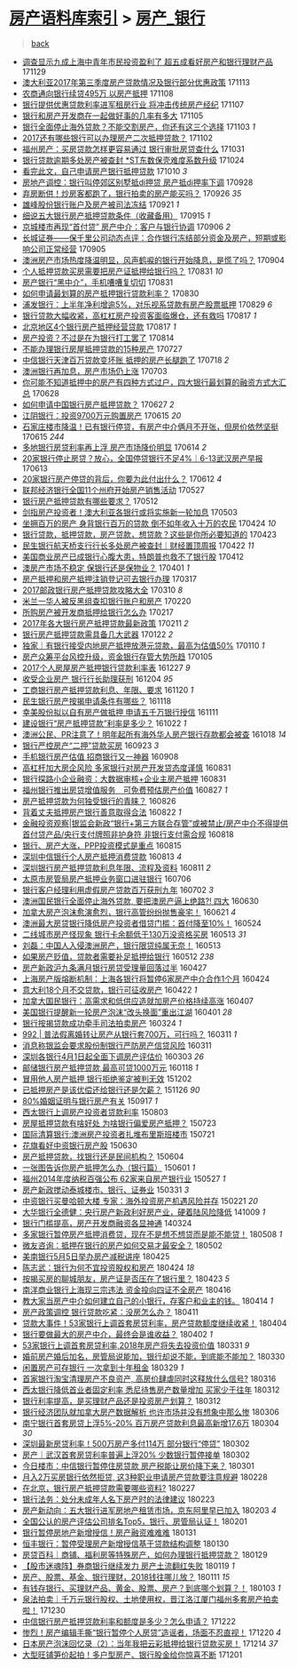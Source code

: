 [房产语料库索引](../../README.md)  > [房产_银行](房产_银行.md)
====
> [back](../README.md)

- [调查显示九成上海中青年市民投资盈利了   超五成看好房产和银行理财产品](http://jkwz.applinzi.com/ittc/7041417946021233680.html#%E8%B0%83%E6%9F%A5%E6%98%BE%E7%A4%BA%E4%B9%9D%E6%88%90%E4%B8%8A%E6%B5%B7%E4%B8%AD%E9%9D%92%E5%B9%B4%E5%B8%82%E6%B0%91%E6%8A%95%E8%B5%84%E7%9B%88%E5%88%A9%E4%BA%86+++%E8%B6%85%E4%BA%94%E6%88%90%E7%9C%8B%E5%A5%BD%E6%88%BF%E4%BA%A7%E5%92%8C%E9%93%B6%E8%A1%8C%E7%90%86%E8%B4%A2%E4%BA%A7%E5%93%81) 171129  
- [澳大利亚2017年第三季度房产贷款情况及银行部分优惠政策](http://jkwz.applinzi.com/ittc/7035364959339414545.html#%E6%BE%B3%E5%A4%A7%E5%88%A9%E4%BA%9A2017%E5%B9%B4%E7%AC%AC%E4%B8%89%E5%AD%A3%E5%BA%A6%E6%88%BF%E4%BA%A7%E8%B4%B7%E6%AC%BE%E6%83%85%E5%86%B5%E5%8F%8A%E9%93%B6%E8%A1%8C%E9%83%A8%E5%88%86%E4%BC%98%E6%83%A0%E6%94%BF%E7%AD%96) 171113  
- [农商通向银行续贷495万 以房产抵押](http://jkwz.applinzi.com/ittc/7033522892854264849.html#%E5%86%9C%E5%95%86%E9%80%9A%E5%90%91%E9%93%B6%E8%A1%8C%E7%BB%AD%E8%B4%B7495%E4%B8%87+%E4%BB%A5%E6%88%BF%E4%BA%A7%E6%8A%B5%E6%8A%BC) 171108  
- [银行提供优惠贷款利率进军租房行业 将冲击传统房产经纪](http://jkwz.applinzi.com/ittc/7033154807362225168.html#%E9%93%B6%E8%A1%8C%E6%8F%90%E4%BE%9B%E4%BC%98%E6%83%A0%E8%B4%B7%E6%AC%BE%E5%88%A9%E7%8E%87%E8%BF%9B%E5%86%9B%E7%A7%9F%E6%88%BF%E8%A1%8C%E4%B8%9A+%E5%B0%86%E5%86%B2%E5%87%BB%E4%BC%A0%E7%BB%9F%E6%88%BF%E4%BA%A7%E7%BB%8F%E7%BA%AA) 171107  
- [银行和房产开发商在一起做好事的几率有多大](http://jkwz.applinzi.com/ittc/7032575836350317585.html#%E9%93%B6%E8%A1%8C%E5%92%8C%E6%88%BF%E4%BA%A7%E5%BC%80%E5%8F%91%E5%95%86%E5%9C%A8%E4%B8%80%E8%B5%B7%E5%81%9A%E5%A5%BD%E4%BA%8B%E7%9A%84%E5%87%A0%E7%8E%87%E6%9C%89%E5%A4%9A%E5%A4%A7) 171105  
- [银行全面停止海外贷款？不能交割房产，你还有这三个选择](http://jkwz.applinzi.com/ittc/7031709550804206609.html#%E9%93%B6%E8%A1%8C%E5%85%A8%E9%9D%A2%E5%81%9C%E6%AD%A2%E6%B5%B7%E5%A4%96%E8%B4%B7%E6%AC%BE%EF%BC%9F%E4%B8%8D%E8%83%BD%E4%BA%A4%E5%89%B2%E6%88%BF%E4%BA%A7%EF%BC%8C%E4%BD%A0%E8%BF%98%E6%9C%89%E8%BF%99%E4%B8%89%E4%B8%AA%E9%80%89%E6%8B%A9) 171103 *1* 
- [2017还有哪些银行可以办理房产二次抵押贷款？](http://jkwz.applinzi.com/ittc/7031396984353719312.html#2017%E8%BF%98%E6%9C%89%E5%93%AA%E4%BA%9B%E9%93%B6%E8%A1%8C%E5%8F%AF%E4%BB%A5%E5%8A%9E%E7%90%86%E6%88%BF%E4%BA%A7%E4%BA%8C%E6%AC%A1%E6%8A%B5%E6%8A%BC%E8%B4%B7%E6%AC%BE%EF%BC%9F) 171102  
- [福州房产：买房贷款怎样更容易通过 银行审批房贷查什么](http://jkwz.applinzi.com/ittc/7030602237607412752.html#%E7%A6%8F%E5%B7%9E%E6%88%BF%E4%BA%A7%EF%BC%9A%E4%B9%B0%E6%88%BF%E8%B4%B7%E6%AC%BE%E6%80%8E%E6%A0%B7%E6%9B%B4%E5%AE%B9%E6%98%93%E9%80%9A%E8%BF%87+%E9%93%B6%E8%A1%8C%E5%AE%A1%E6%89%B9%E6%88%BF%E8%B4%B7%E6%9F%A5%E4%BB%80%E4%B9%88) 171031  
- [银行贷款逾期多处房产被查封 *ST东数保壳难度系数升级](http://jkwz.applinzi.com/ittc/7027913938224808977.html#%E9%93%B6%E8%A1%8C%E8%B4%B7%E6%AC%BE%E9%80%BE%E6%9C%9F%E5%A4%9A%E5%A4%84%E6%88%BF%E4%BA%A7%E8%A2%AB%E6%9F%A5%E5%B0%81+%2AST%E4%B8%9C%E6%95%B0%E4%BF%9D%E5%A3%B3%E9%9A%BE%E5%BA%A6%E7%B3%BB%E6%95%B0%E5%8D%87%E7%BA%A7) 171024  
- [看完此文，自己申请房产银行抵押贷款](http://jkwz.applinzi.com/ittc/7022862779973895184.html#%E7%9C%8B%E5%AE%8C%E6%AD%A4%E6%96%87%EF%BC%8C%E8%87%AA%E5%B7%B1%E7%94%B3%E8%AF%B7%E6%88%BF%E4%BA%A7%E9%93%B6%E8%A1%8C%E6%8A%B5%E6%8A%BC%E8%B4%B7%E6%AC%BE) 171010 *3* 
- [房地产调控：银行叫停郊区别墅抵di押贷 房产抵di押率下调](http://jkwz.applinzi.com/ittc/7018250692853236752.html#%E6%88%BF%E5%9C%B0%E4%BA%A7%E8%B0%83%E6%8E%A7%EF%BC%9A%E9%93%B6%E8%A1%8C%E5%8F%AB%E5%81%9C%E9%83%8A%E5%8C%BA%E5%88%AB%E5%A2%85%E6%8A%B5di%E6%8A%BC%E8%B4%B7+%E6%88%BF%E4%BA%A7%E6%8A%B5di%E6%8A%BC%E7%8E%87%E4%B8%8B%E8%B0%83) 170928  
- [弃房断供！炒房客都跑了，银行拍卖的房产能买吗？](http://jkwz.applinzi.com/ittc/7017646217868346385.html#%E5%BC%83%E6%88%BF%E6%96%AD%E4%BE%9B%EF%BC%81%E7%82%92%E6%88%BF%E5%AE%A2%E9%83%BD%E8%B7%91%E4%BA%86%EF%BC%8C%E9%93%B6%E8%A1%8C%E6%8B%8D%E5%8D%96%E7%9A%84%E6%88%BF%E4%BA%A7%E8%83%BD%E4%B9%B0%E5%90%97%EF%BC%9F) 170926 *35* 
- [雄峰股份银行账户及房产被司法冻结](http://jkwz.applinzi.com/ittc/7015898811367687185.html#%E9%9B%84%E5%B3%B0%E8%82%A1%E4%BB%BD%E9%93%B6%E8%A1%8C%E8%B4%A6%E6%88%B7%E5%8F%8A%E6%88%BF%E4%BA%A7%E8%A2%AB%E5%8F%B8%E6%B3%95%E5%86%BB%E7%BB%93) 170921 *1* 
- [细说五大银行房产抵押贷款条件（收藏备用）](http://jkwz.applinzi.com/ittc/7013530037276640272.html#%E7%BB%86%E8%AF%B4%E4%BA%94%E5%A4%A7%E9%93%B6%E8%A1%8C%E6%88%BF%E4%BA%A7%E6%8A%B5%E6%8A%BC%E8%B4%B7%E6%AC%BE%E6%9D%A1%E4%BB%B6%EF%BC%88%E6%94%B6%E8%97%8F%E5%A4%87%E7%94%A8%EF%BC%89) 170915 *1* 
- [京城楼市再现“首付贷” 房产中介：客户与银行协调](http://jkwz.applinzi.com/ittc/7010167104089883665.html#%E4%BA%AC%E5%9F%8E%E6%A5%BC%E5%B8%82%E5%86%8D%E7%8E%B0%E2%80%9C%E9%A6%96%E4%BB%98%E8%B4%B7%E2%80%9D+%E6%88%BF%E4%BA%A7%E4%B8%AD%E4%BB%8B%EF%BC%9A%E5%AE%A2%E6%88%B7%E4%B8%8E%E9%93%B6%E8%A1%8C%E5%8D%8F%E8%B0%83) 170906 *2* 
- [长城证券——保千里公司动态点评：合作银行冻结部分资金及房产，短期或影响公司正常经营](http://jkwz.applinzi.com/ittc/7009833610495132689.html#%E9%95%BF%E5%9F%8E%E8%AF%81%E5%88%B8%E2%80%94%E2%80%94%E4%BF%9D%E5%8D%83%E9%87%8C%E5%85%AC%E5%8F%B8%E5%8A%A8%E6%80%81%E7%82%B9%E8%AF%84%EF%BC%9A%E5%90%88%E4%BD%9C%E9%93%B6%E8%A1%8C%E5%86%BB%E7%BB%93%E9%83%A8%E5%88%86%E8%B5%84%E9%87%91%E5%8F%8A%E6%88%BF%E4%BA%A7%EF%BC%8C%E7%9F%AD%E6%9C%9F%E6%88%96%E5%BD%B1%E5%93%8D%E5%85%AC%E5%8F%B8%E6%AD%A3%E5%B8%B8%E7%BB%8F%E8%90%A5) 170905  
- [澳洲房产市场热度降温明显，风声鹤唳的银行开始降息，是慌了吗？](http://jkwz.applinzi.com/ittc/7009505510087476241.html#%E6%BE%B3%E6%B4%B2%E6%88%BF%E4%BA%A7%E5%B8%82%E5%9C%BA%E7%83%AD%E5%BA%A6%E9%99%8D%E6%B8%A9%E6%98%8E%E6%98%BE%EF%BC%8C%E9%A3%8E%E5%A3%B0%E9%B9%A4%E5%94%B3%E7%9A%84%E9%93%B6%E8%A1%8C%E5%BC%80%E5%A7%8B%E9%99%8D%E6%81%AF%EF%BC%8C%E6%98%AF%E6%85%8C%E4%BA%86%E5%90%97%EF%BC%9F) 170904  
- [个人抵押贷款买房需要把房产证抵押给银行吗？](http://jkwz.applinzi.com/ittc/7008008427878745104.html#%E4%B8%AA%E4%BA%BA%E6%8A%B5%E6%8A%BC%E8%B4%B7%E6%AC%BE%E4%B9%B0%E6%88%BF%E9%9C%80%E8%A6%81%E6%8A%8A%E6%88%BF%E4%BA%A7%E8%AF%81%E6%8A%B5%E6%8A%BC%E7%BB%99%E9%93%B6%E8%A1%8C%E5%90%97%EF%BC%9F) 170831 *10* 
- [房产银行“黑中介”，手机嘈嘈复切切](http://jkwz.applinzi.com/ittc/7007898286403617808.html#%E6%88%BF%E4%BA%A7%E9%93%B6%E8%A1%8C%E2%80%9C%E9%BB%91%E4%B8%AD%E4%BB%8B%E2%80%9D%EF%BC%8C%E6%89%8B%E6%9C%BA%E5%98%88%E5%98%88%E5%A4%8D%E5%88%87%E5%88%87) 170831  
- [如何申请最划算的房产抵押银行贷款利率？](http://jkwz.applinzi.com/ittc/7007538472024540176.html#%E5%A6%82%E4%BD%95%E7%94%B3%E8%AF%B7%E6%9C%80%E5%88%92%E7%AE%97%E7%9A%84%E6%88%BF%E4%BA%A7%E6%8A%B5%E6%8A%BC%E9%93%B6%E8%A1%8C%E8%B4%B7%E6%AC%BE%E5%88%A9%E7%8E%87%EF%BC%9F) 170830  
- [浦发银行：上半年净利增逾5%，对乐视系贷款有房产股票抵押](http://jkwz.applinzi.com/ittc/7007351509199881233.html#%E6%B5%A6%E5%8F%91%E9%93%B6%E8%A1%8C%EF%BC%9A%E4%B8%8A%E5%8D%8A%E5%B9%B4%E5%87%80%E5%88%A9%E5%A2%9E%E9%80%BE5%25%EF%BC%8C%E5%AF%B9%E4%B9%90%E8%A7%86%E7%B3%BB%E8%B4%B7%E6%AC%BE%E6%9C%89%E6%88%BF%E4%BA%A7%E8%82%A1%E7%A5%A8%E6%8A%B5%E6%8A%BC) 170829 *6* 
- [银行贷款大幅收紧，高杠杠房产投资客面临爆仓，还有救吗](http://jkwz.applinzi.com/ittc/7002859550410277905.html#%E9%93%B6%E8%A1%8C%E8%B4%B7%E6%AC%BE%E5%A4%A7%E5%B9%85%E6%94%B6%E7%B4%A7%EF%BC%8C%E9%AB%98%E6%9D%A0%E6%9D%A0%E6%88%BF%E4%BA%A7%E6%8A%95%E8%B5%84%E5%AE%A2%E9%9D%A2%E4%B8%B4%E7%88%86%E4%BB%93%EF%BC%8C%E8%BF%98%E6%9C%89%E6%95%91%E5%90%97) 170817 *1* 
- [北京地区4个银行房产抵押经营贷款](http://jkwz.applinzi.com/ittc/7002681264967255056.html#%E5%8C%97%E4%BA%AC%E5%9C%B0%E5%8C%BA4%E4%B8%AA%E9%93%B6%E8%A1%8C%E6%88%BF%E4%BA%A7%E6%8A%B5%E6%8A%BC%E7%BB%8F%E8%90%A5%E8%B4%B7%E6%AC%BE) 170817 *1* 
- [房产投资？不过是在为银行打工罢了](http://jkwz.applinzi.com/ittc/6996218882678064145.html#%E6%88%BF%E4%BA%A7%E6%8A%95%E8%B5%84%EF%BC%9F%E4%B8%8D%E8%BF%87%E6%98%AF%E5%9C%A8%E4%B8%BA%E9%93%B6%E8%A1%8C%E6%89%93%E5%B7%A5%E7%BD%A2%E4%BA%86) 170814  
- [不能办理银行房屋抵押贷款的15种房产](http://jkwz.applinzi.com/ittc/6995033406893999120.html#%E4%B8%8D%E8%83%BD%E5%8A%9E%E7%90%86%E9%93%B6%E8%A1%8C%E6%88%BF%E5%B1%8B%E6%8A%B5%E6%8A%BC%E8%B4%B7%E6%AC%BE%E7%9A%8415%E7%A7%8D%E6%88%BF%E4%BA%A7) 170727  
- [中信银行天津百万贷款变坏账 抵押的房产长腿跑了](http://jkwz.applinzi.com/ittc/6991535966098293777.html#%E4%B8%AD%E4%BF%A1%E9%93%B6%E8%A1%8C%E5%A4%A9%E6%B4%A5%E7%99%BE%E4%B8%87%E8%B4%B7%E6%AC%BE%E5%8F%98%E5%9D%8F%E8%B4%A6+%E6%8A%B5%E6%8A%BC%E7%9A%84%E6%88%BF%E4%BA%A7%E9%95%BF%E8%85%BF%E8%B7%91%E4%BA%86) 170718 *2* 
- [澳洲银行再加息，房产市场仍上涨](http://jkwz.applinzi.com/ittc/6986135284285441028.html#%E6%BE%B3%E6%B4%B2%E9%93%B6%E8%A1%8C%E5%86%8D%E5%8A%A0%E6%81%AF%EF%BC%8C%E6%88%BF%E4%BA%A7%E5%B8%82%E5%9C%BA%E4%BB%8D%E4%B8%8A%E6%B6%A8) 170703  
- [你可能不知道抵押中的房产有四种方式过户，四大银行最划算的融资方式大汇总](http://jkwz.applinzi.com/ittc/6984165972251247620.html#%E4%BD%A0%E5%8F%AF%E8%83%BD%E4%B8%8D%E7%9F%A5%E9%81%93%E6%8A%B5%E6%8A%BC%E4%B8%AD%E7%9A%84%E6%88%BF%E4%BA%A7%E6%9C%89%E5%9B%9B%E7%A7%8D%E6%96%B9%E5%BC%8F%E8%BF%87%E6%88%B7%EF%BC%8C%E5%9B%9B%E5%A4%A7%E9%93%B6%E8%A1%8C%E6%9C%80%E5%88%92%E7%AE%97%E7%9A%84%E8%9E%8D%E8%B5%84%E6%96%B9%E5%BC%8F%E5%A4%A7%E6%B1%87%E6%80%BB) 170628  
- [如何申请中国银行房产抵押贷款？](http://jkwz.applinzi.com/ittc/6983850964531282949.html#%E5%A6%82%E4%BD%95%E7%94%B3%E8%AF%B7%E4%B8%AD%E5%9B%BD%E9%93%B6%E8%A1%8C%E6%88%BF%E4%BA%A7%E6%8A%B5%E6%8A%BC%E8%B4%B7%E6%AC%BE%EF%BC%9F) 170627 *2* 
- [江阴银行：投资9700万元购置房产](http://jkwz.applinzi.com/ittc/6979362534808093701.html#%E6%B1%9F%E9%98%B4%E9%93%B6%E8%A1%8C%EF%BC%9A%E6%8A%95%E8%B5%849700%E4%B8%87%E5%85%83%E8%B4%AD%E7%BD%AE%E6%88%BF%E4%BA%A7) 170615 *20* 
- [石家庄楼市降温！已有银行停贷，有房产中介俩月不开张，但房价依然坚挺](http://jkwz.applinzi.com/ittc/6979325629420798981.html#%E7%9F%B3%E5%AE%B6%E5%BA%84%E6%A5%BC%E5%B8%82%E9%99%8D%E6%B8%A9%EF%BC%81%E5%B7%B2%E6%9C%89%E9%93%B6%E8%A1%8C%E5%81%9C%E8%B4%B7%EF%BC%8C%E6%9C%89%E6%88%BF%E4%BA%A7%E4%B8%AD%E4%BB%8B%E4%BF%A9%E6%9C%88%E4%B8%8D%E5%BC%80%E5%BC%A0%EF%BC%8C%E4%BD%86%E6%88%BF%E4%BB%B7%E4%BE%9D%E7%84%B6%E5%9D%9A%E6%8C%BA) 170615 *244* 
- [多地银行房贷利率再上浮 房产市场降价明显](http://jkwz.applinzi.com/ittc/6978947898753418244.html#%E5%A4%9A%E5%9C%B0%E9%93%B6%E8%A1%8C%E6%88%BF%E8%B4%B7%E5%88%A9%E7%8E%87%E5%86%8D%E4%B8%8A%E6%B5%AE+%E6%88%BF%E4%BA%A7%E5%B8%82%E5%9C%BA%E9%99%8D%E4%BB%B7%E6%98%8E%E6%98%BE) 170614 *2* 
- [20家银行停止房贷？放心，全国停贷银行不足4%｜6-13武汉房产早报](http://jkwz.applinzi.com/ittc/6978568169961554949.html#20%E5%AE%B6%E9%93%B6%E8%A1%8C%E5%81%9C%E6%AD%A2%E6%88%BF%E8%B4%B7%EF%BC%9F%E6%94%BE%E5%BF%83%EF%BC%8C%E5%85%A8%E5%9B%BD%E5%81%9C%E8%B4%B7%E9%93%B6%E8%A1%8C%E4%B8%8D%E8%B6%B34%25%EF%BD%9C6-13%E6%AD%A6%E6%B1%89%E6%88%BF%E4%BA%A7%E6%97%A9%E6%8A%A5) 170613  
- [20家银行房产停贷的背后，你要为此付出什么？](http://jkwz.applinzi.com/ittc/6978287898792035333.html#20%E5%AE%B6%E9%93%B6%E8%A1%8C%E6%88%BF%E4%BA%A7%E5%81%9C%E8%B4%B7%E7%9A%84%E8%83%8C%E5%90%8E%EF%BC%8C%E4%BD%A0%E8%A6%81%E4%B8%BA%E6%AD%A4%E4%BB%98%E5%87%BA%E4%BB%80%E4%B9%88%EF%BC%9F) 170612 *4* 
- [联邦经济银行全国11个州府开始房产销售活动](http://jkwz.applinzi.com/ittc/6972423009695433733.html#%E8%81%94%E9%82%A6%E7%BB%8F%E6%B5%8E%E9%93%B6%E8%A1%8C%E5%85%A8%E5%9B%BD11%E4%B8%AA%E5%B7%9E%E5%BA%9C%E5%BC%80%E5%A7%8B%E6%88%BF%E4%BA%A7%E9%94%80%E5%94%AE%E6%B4%BB%E5%8A%A8) 170527  
- [银行房产抵押贷款有哪些要求？](http://jkwz.applinzi.com/ittc/6966733766461490181.html#%E9%93%B6%E8%A1%8C%E6%88%BF%E4%BA%A7%E6%8A%B5%E6%8A%BC%E8%B4%B7%E6%AC%BE%E6%9C%89%E5%93%AA%E4%BA%9B%E8%A6%81%E6%B1%82%EF%BC%9F) 170512  
- [剑指房产投资者！澳大利亚各银行或将实施新一轮加息](http://jkwz.applinzi.com/ittc/6963504002321875973.html#%E5%89%91%E6%8C%87%E6%88%BF%E4%BA%A7%E6%8A%95%E8%B5%84%E8%80%85%EF%BC%81%E6%BE%B3%E5%A4%A7%E5%88%A9%E4%BA%9A%E5%90%84%E9%93%B6%E8%A1%8C%E6%88%96%E5%B0%86%E5%AE%9E%E6%96%BD%E6%96%B0%E4%B8%80%E8%BD%AE%E5%8A%A0%E6%81%AF) 170503  
- [坐拥百万的房产 身背银行百万的贷款 倒不如年收入十万的农民](http://jkwz.applinzi.com/ittc/6960151017504113668.html#%E5%9D%90%E6%8B%A5%E7%99%BE%E4%B8%87%E7%9A%84%E6%88%BF%E4%BA%A7+%E8%BA%AB%E8%83%8C%E9%93%B6%E8%A1%8C%E7%99%BE%E4%B8%87%E7%9A%84%E8%B4%B7%E6%AC%BE+%E5%80%92%E4%B8%8D%E5%A6%82%E5%B9%B4%E6%94%B6%E5%85%A5%E5%8D%81%E4%B8%87%E7%9A%84%E5%86%9C%E6%B0%91) 170424 *10* 
- [银行贷款，抵押贷款，房产贷款，想贷款？这些是你所必要知道的](http://jkwz.applinzi.com/ittc/6959520135269319685.html#%E9%93%B6%E8%A1%8C%E8%B4%B7%E6%AC%BE%EF%BC%8C%E6%8A%B5%E6%8A%BC%E8%B4%B7%E6%AC%BE%EF%BC%8C%E6%88%BF%E4%BA%A7%E8%B4%B7%E6%AC%BE%EF%BC%8C%E6%83%B3%E8%B4%B7%E6%AC%BE%EF%BC%9F%E8%BF%99%E4%BA%9B%E6%98%AF%E4%BD%A0%E6%89%80%E5%BF%85%E8%A6%81%E7%9F%A5%E9%81%93%E7%9A%84) 170423  
- [民生银行航天桥支行行长多处房产被查封｜财经置顶周报](http://jkwz.applinzi.com/ittc/6959075827928007685.html#%E6%B0%91%E7%94%9F%E9%93%B6%E8%A1%8C%E8%88%AA%E5%A4%A9%E6%A1%A5%E6%94%AF%E8%A1%8C%E8%A1%8C%E9%95%BF%E5%A4%9A%E5%A4%84%E6%88%BF%E4%BA%A7%E8%A2%AB%E6%9F%A5%E5%B0%81%EF%BD%9C%E8%B4%A2%E7%BB%8F%E7%BD%AE%E9%A1%B6%E5%91%A8%E6%8A%A5) 170422 *11* 
- [美国商业房产已成银行心腹大患，特朗普也救不了银行股](http://jkwz.applinzi.com/ittc/6955658230586934277.html#%E7%BE%8E%E5%9B%BD%E5%95%86%E4%B8%9A%E6%88%BF%E4%BA%A7%E5%B7%B2%E6%88%90%E9%93%B6%E8%A1%8C%E5%BF%83%E8%85%B9%E5%A4%A7%E6%82%A3%EF%BC%8C%E7%89%B9%E6%9C%97%E6%99%AE%E4%B9%9F%E6%95%91%E4%B8%8D%E4%BA%86%E9%93%B6%E8%A1%8C%E8%82%A1) 170412  
- [澳房产市场不稳定 保银行还是保物业？](http://jkwz.applinzi.com/ittc/6951529250141242373.html#%E6%BE%B3%E6%88%BF%E4%BA%A7%E5%B8%82%E5%9C%BA%E4%B8%8D%E7%A8%B3%E5%AE%9A+%E4%BF%9D%E9%93%B6%E8%A1%8C%E8%BF%98%E6%98%AF%E4%BF%9D%E7%89%A9%E4%B8%9A%EF%BC%9F) 170401 *1* 
- [房产抵押和房产抵押注销登记可去银行办理](http://jkwz.applinzi.com/ittc/6945924438787884037.html#%E6%88%BF%E4%BA%A7%E6%8A%B5%E6%8A%BC%E5%92%8C%E6%88%BF%E4%BA%A7%E6%8A%B5%E6%8A%BC%E6%B3%A8%E9%94%80%E7%99%BB%E8%AE%B0%E5%8F%AF%E5%8E%BB%E9%93%B6%E8%A1%8C%E5%8A%9E%E7%90%86) 170317  
- [2017邮政银行房产抵押贷款攻略大全](http://jkwz.applinzi.com/ittc/6943354662530057220.html#2017%E9%82%AE%E6%94%BF%E9%93%B6%E8%A1%8C%E6%88%BF%E4%BA%A7%E6%8A%B5%E6%8A%BC%E8%B4%B7%E6%AC%BE%E6%94%BB%E7%95%A5%E5%A4%A7%E5%85%A8) 170310 *8* 
- [米兰一华人被反黑组查扣银行账户和房产](http://jkwz.applinzi.com/ittc/6936805017708397573.html#%E7%B1%B3%E5%85%B0%E4%B8%80%E5%8D%8E%E4%BA%BA%E8%A2%AB%E5%8F%8D%E9%BB%91%E7%BB%84%E6%9F%A5%E6%89%A3%E9%93%B6%E8%A1%8C%E8%B4%A6%E6%88%B7%E5%92%8C%E6%88%BF%E4%BA%A7) 170220  
- [所购房产被开发商抵押给银行怎么办](http://jkwz.applinzi.com/ittc/6935545013382677508.html#%E6%89%80%E8%B4%AD%E6%88%BF%E4%BA%A7%E8%A2%AB%E5%BC%80%E5%8F%91%E5%95%86%E6%8A%B5%E6%8A%BC%E7%BB%99%E9%93%B6%E8%A1%8C%E6%80%8E%E4%B9%88%E5%8A%9E) 170217  
- [2017年各大银行房产抵押贷款最新政策](http://jkwz.applinzi.com/ittc/6933310996289684485.html#2017%E5%B9%B4%E5%90%84%E5%A4%A7%E9%93%B6%E8%A1%8C%E6%88%BF%E4%BA%A7%E6%8A%B5%E6%8A%BC%E8%B4%B7%E6%AC%BE%E6%9C%80%E6%96%B0%E6%94%BF%E7%AD%96) 170211 *2* 
- [银行房产抵押贷款需具备几大武器](http://jkwz.applinzi.com/ittc/6925947025505125380.html#%E9%93%B6%E8%A1%8C%E6%88%BF%E4%BA%A7%E6%8A%B5%E6%8A%BC%E8%B4%B7%E6%AC%BE%E9%9C%80%E5%85%B7%E5%A4%87%E5%87%A0%E5%A4%A7%E6%AD%A6%E5%99%A8) 170122 *2* 
- [独家｜有银行接受内地房产抵押放港元贷款，最高为估值50%](http://jkwz.applinzi.com/ittc/6921428135857095685.html#%E7%8B%AC%E5%AE%B6%EF%BD%9C%E6%9C%89%E9%93%B6%E8%A1%8C%E6%8E%A5%E5%8F%97%E5%86%85%E5%9C%B0%E6%88%BF%E4%BA%A7%E6%8A%B5%E6%8A%BC%E6%94%BE%E6%B8%AF%E5%85%83%E8%B4%B7%E6%AC%BE%EF%BC%8C%E6%9C%80%E9%AB%98%E4%B8%BA%E4%BC%B0%E5%80%BC50%25) 170110 *1* 
- [房产众筹平台风控升级，资金银行存管大势所趋](http://jkwz.applinzi.com/ittc/6919637706773890052.html#%E6%88%BF%E4%BA%A7%E4%BC%97%E7%AD%B9%E5%B9%B3%E5%8F%B0%E9%A3%8E%E6%8E%A7%E5%8D%87%E7%BA%A7%EF%BC%8C%E8%B5%84%E9%87%91%E9%93%B6%E8%A1%8C%E5%AD%98%E7%AE%A1%E5%A4%A7%E5%8A%BF%E6%89%80%E8%B6%8B) 170105  
- [2017个人房屋房产抵押银行贷款利率表](http://jkwz.applinzi.com/ittc/6916364512612844549.html#2017%E4%B8%AA%E4%BA%BA%E6%88%BF%E5%B1%8B%E6%88%BF%E4%BA%A7%E6%8A%B5%E6%8A%BC%E9%93%B6%E8%A1%8C%E8%B4%B7%E6%AC%BE%E5%88%A9%E7%8E%87%E8%A1%A8) 161227 *9* 
- [收受企业房产 银行行长助理获刑](http://jkwz.applinzi.com/ittc/6907617482193241092.html#%E6%94%B6%E5%8F%97%E4%BC%81%E4%B8%9A%E6%88%BF%E4%BA%A7+%E9%93%B6%E8%A1%8C%E8%A1%8C%E9%95%BF%E5%8A%A9%E7%90%86%E8%8E%B7%E5%88%91) 161204 *95* 
- [工商银行房产抵押贷款利息、年限、要求](http://jkwz.applinzi.com/ittc/6902623468754830340.html#%E5%B7%A5%E5%95%86%E9%93%B6%E8%A1%8C%E6%88%BF%E4%BA%A7%E6%8A%B5%E6%8A%BC%E8%B4%B7%E6%AC%BE%E5%88%A9%E6%81%AF%E3%80%81%E5%B9%B4%E9%99%90%E3%80%81%E8%A6%81%E6%B1%82) 161120 *1* 
- [民生银行房产按揭申请条件有哪些？](http://jkwz.applinzi.com/ittc/6901878572368528388.html#%E6%B0%91%E7%94%9F%E9%93%B6%E8%A1%8C%E6%88%BF%E4%BA%A7%E6%8C%89%E6%8F%AD%E7%94%B3%E8%AF%B7%E6%9D%A1%E4%BB%B6%E6%9C%89%E5%93%AA%E4%BA%9B%EF%BC%9F) 161118  
- [幸美股份拟以自有房产做抵押 申请五千万银行授信](http://jkwz.applinzi.com/ittc/6899309311523554308.html#%E5%B9%B8%E7%BE%8E%E8%82%A1%E4%BB%BD%E6%8B%9F%E4%BB%A5%E8%87%AA%E6%9C%89%E6%88%BF%E4%BA%A7%E5%81%9A%E6%8A%B5%E6%8A%BC+%E7%94%B3%E8%AF%B7%E4%BA%94%E5%8D%83%E4%B8%87%E9%93%B6%E8%A1%8C%E6%8E%88%E4%BF%A1) 161111  
- [建设银行“房产抵押贷款”利率是多少？](http://jkwz.applinzi.com/ittc/6891837239968924677.html#%E5%BB%BA%E8%AE%BE%E9%93%B6%E8%A1%8C%E2%80%9C%E6%88%BF%E4%BA%A7%E6%8A%B5%E6%8A%BC%E8%B4%B7%E6%AC%BE%E2%80%9D%E5%88%A9%E7%8E%87%E6%98%AF%E5%A4%9A%E5%B0%91%EF%BC%9F) 161022 *1* 
- [澳洲公民、PR注意了！明年起所有海外华人房产银行存款都会被查](http://jkwz.applinzi.com/ittc/6890322489145558020.html#%E6%BE%B3%E6%B4%B2%E5%85%AC%E6%B0%91%E3%80%81PR%E6%B3%A8%E6%84%8F%E4%BA%86%EF%BC%81%E6%98%8E%E5%B9%B4%E8%B5%B7%E6%89%80%E6%9C%89%E6%B5%B7%E5%A4%96%E5%8D%8E%E4%BA%BA%E6%88%BF%E4%BA%A7%E9%93%B6%E8%A1%8C%E5%AD%98%E6%AC%BE%E9%83%BD%E4%BC%9A%E8%A2%AB%E6%9F%A5) 161018 *14* 
- [银行严控房产“二押”贷款买房](http://jkwz.applinzi.com/ittc/6880847550403314693.html#%E9%93%B6%E8%A1%8C%E4%B8%A5%E6%8E%A7%E6%88%BF%E4%BA%A7%E2%80%9C%E4%BA%8C%E6%8A%BC%E2%80%9D%E8%B4%B7%E6%AC%BE%E4%B9%B0%E6%88%BF) 160923 *3* 
- [手机银行房产估值 招商银行又一神器](http://jkwz.applinzi.com/ittc/6875322819386278916.html#%E6%89%8B%E6%9C%BA%E9%93%B6%E8%A1%8C%E6%88%BF%E4%BA%A7%E4%BC%B0%E5%80%BC+%E6%8B%9B%E5%95%86%E9%93%B6%E8%A1%8C%E5%8F%88%E4%B8%80%E7%A5%9E%E5%99%A8) 160908  
- [高杠杆加大房企风险 多家银行对房产开发贷态度谨慎](http://jkwz.applinzi.com/ittc/6872418899550798852.html#%E9%AB%98%E6%9D%A0%E6%9D%86%E5%8A%A0%E5%A4%A7%E6%88%BF%E4%BC%81%E9%A3%8E%E9%99%A9+%E5%A4%9A%E5%AE%B6%E9%93%B6%E8%A1%8C%E5%AF%B9%E6%88%BF%E4%BA%A7%E5%BC%80%E5%8F%91%E8%B4%B7%E6%80%81%E5%BA%A6%E8%B0%A8%E6%85%8E) 160831  
- [银行探路小企业融资：大数据审核+企业主房产抵押](http://jkwz.applinzi.com/ittc/6872341622460777476.html#%E9%93%B6%E8%A1%8C%E6%8E%A2%E8%B7%AF%E5%B0%8F%E4%BC%81%E4%B8%9A%E8%9E%8D%E8%B5%84%EF%BC%9A%E5%A4%A7%E6%95%B0%E6%8D%AE%E5%AE%A1%E6%A0%B8%2B%E4%BC%81%E4%B8%9A%E4%B8%BB%E6%88%BF%E4%BA%A7%E6%8A%B5%E6%8A%BC) 160831  
- [福州银行推出房贷增值服务　可免费预估房产价值](http://jkwz.applinzi.com/ittc/6870950930966643717.html#%E7%A6%8F%E5%B7%9E%E9%93%B6%E8%A1%8C%E6%8E%A8%E5%87%BA%E6%88%BF%E8%B4%B7%E5%A2%9E%E5%80%BC%E6%9C%8D%E5%8A%A1%E3%80%80%E5%8F%AF%E5%85%8D%E8%B4%B9%E9%A2%84%E4%BC%B0%E6%88%BF%E4%BA%A7%E4%BB%B7%E5%80%BC) 160827 *1* 
- [房产抵押贷款为何独受银行的青睐？](http://jkwz.applinzi.com/ittc/6870700741123113989.html#%E6%88%BF%E4%BA%A7%E6%8A%B5%E6%8A%BC%E8%B4%B7%E6%AC%BE%E4%B8%BA%E4%BD%95%E7%8B%AC%E5%8F%97%E9%93%B6%E8%A1%8C%E7%9A%84%E9%9D%92%E7%9D%90%EF%BC%9F) 160826  
- [背着丈夫抵押房产银行善意取得合法](http://jkwz.applinzi.com/ittc/6869326689074676741.html#%E8%83%8C%E7%9D%80%E4%B8%88%E5%A4%AB%E6%8A%B5%E6%8A%BC%E6%88%BF%E4%BA%A7%E9%93%B6%E8%A1%8C%E5%96%84%E6%84%8F%E5%8F%96%E5%BE%97%E5%90%88%E6%B3%95) 160822 *1* 
- [金融投资观察|银监会新政“银行+第三方联合存管”或被禁止/房产中介不得提供首付贷产品/央行支付牌照非护身符 非银行支付需合规](http://jkwz.applinzi.com/ittc/6867634366573970436.html#%E9%87%91%E8%9E%8D%E6%8A%95%E8%B5%84%E8%A7%82%E5%AF%9F%7C%E9%93%B6%E7%9B%91%E4%BC%9A%E6%96%B0%E6%94%BF%E2%80%9C%E9%93%B6%E8%A1%8C%2B%E7%AC%AC%E4%B8%89%E6%96%B9%E8%81%94%E5%90%88%E5%AD%98%E7%AE%A1%E2%80%9D%E6%88%96%E8%A2%AB%E7%A6%81%E6%AD%A2%2F%E6%88%BF%E4%BA%A7%E4%B8%AD%E4%BB%8B%E4%B8%8D%E5%BE%97%E6%8F%90%E4%BE%9B%E9%A6%96%E4%BB%98%E8%B4%B7%E4%BA%A7%E5%93%81%2F%E5%A4%AE%E8%A1%8C%E6%94%AF%E4%BB%98%E7%89%8C%E7%85%A7%E9%9D%9E%E6%8A%A4%E8%BA%AB%E7%AC%A6+%E9%9D%9E%E9%93%B6%E8%A1%8C%E6%94%AF%E4%BB%98%E9%9C%80%E5%90%88%E8%A7%84) 160818  
- [银行、房产大涨，PPP投资模式是重点](http://jkwz.applinzi.com/ittc/6866592471441736708.html#%E9%93%B6%E8%A1%8C%E3%80%81%E6%88%BF%E4%BA%A7%E5%A4%A7%E6%B6%A8%EF%BC%8CPPP%E6%8A%95%E8%B5%84%E6%A8%A1%E5%BC%8F%E6%98%AF%E9%87%8D%E7%82%B9) 160815  
- [深圳中信银行个人房产抵押消费贷款](http://jkwz.applinzi.com/ittc/6865803159930405893.html#%E6%B7%B1%E5%9C%B3%E4%B8%AD%E4%BF%A1%E9%93%B6%E8%A1%8C%E4%B8%AA%E4%BA%BA%E6%88%BF%E4%BA%A7%E6%8A%B5%E6%8A%BC%E6%B6%88%E8%B4%B9%E8%B4%B7%E6%AC%BE) 160813 *4* 
- [深圳银行房产抵押贷款利息年限、流程及资料](http://jkwz.applinzi.com/ittc/6865194893185647621.html#%E6%B7%B1%E5%9C%B3%E9%93%B6%E8%A1%8C%E6%88%BF%E4%BA%A7%E6%8A%B5%E6%8A%BC%E8%B4%B7%E6%AC%BE%E5%88%A9%E6%81%AF%E5%B9%B4%E9%99%90%E3%80%81%E6%B5%81%E7%A8%8B%E5%8F%8A%E8%B5%84%E6%96%99) 160811 *2* 
- [太原市房管局房产抵押业务窗口进驻银行](http://jkwz.applinzi.com/ittc/6851668917067711492.html#%E5%A4%AA%E5%8E%9F%E5%B8%82%E6%88%BF%E7%AE%A1%E5%B1%80%E6%88%BF%E4%BA%A7%E6%8A%B5%E6%8A%BC%E4%B8%9A%E5%8A%A1%E7%AA%97%E5%8F%A3%E8%BF%9B%E9%A9%BB%E9%93%B6%E8%A1%8C) 160706  
- [银行客户经理利用虚假房产贷款百万获刑九年](http://jkwz.applinzi.com/ittc/6850239655215367172.html#%E9%93%B6%E8%A1%8C%E5%AE%A2%E6%88%B7%E7%BB%8F%E7%90%86%E5%88%A9%E7%94%A8%E8%99%9A%E5%81%87%E6%88%BF%E4%BA%A7%E8%B4%B7%E6%AC%BE%E7%99%BE%E4%B8%87%E8%8E%B7%E5%88%91%E4%B9%9D%E5%B9%B4) 160702 *3* 
- [澳洲国民银行全面停止海外贷款, 要把澳房产逼上绝路?! 四大](http://jkwz.applinzi.com/ittc/6849536122472104964.html#%E6%BE%B3%E6%B4%B2%E5%9B%BD%E6%B0%91%E9%93%B6%E8%A1%8C%E5%85%A8%E9%9D%A2%E5%81%9C%E6%AD%A2%E6%B5%B7%E5%A4%96%E8%B4%B7%E6%AC%BE%2C+%E8%A6%81%E6%8A%8A%E6%BE%B3%E6%88%BF%E4%BA%A7%E9%80%BC%E4%B8%8A%E7%BB%9D%E8%B7%AF%3F%21+%E5%9B%9B%E5%A4%A7) 160630  
- [加拿大房产泡沫愈演愈烈，银行高管纷纷抛售豪宅！](http://jkwz.applinzi.com/ittc/6846198394644857861.html#%E5%8A%A0%E6%8B%BF%E5%A4%A7%E6%88%BF%E4%BA%A7%E6%B3%A1%E6%B2%AB%E6%84%88%E6%BC%94%E6%84%88%E7%83%88%EF%BC%8C%E9%93%B6%E8%A1%8C%E9%AB%98%E7%AE%A1%E7%BA%B7%E7%BA%B7%E6%8A%9B%E5%94%AE%E8%B1%AA%E5%AE%85%EF%BC%81) 160621 *4* 
- [澳洲最大房贷银行降低房产投资者借贷门槛：首付降至10%！](http://jkwz.applinzi.com/ittc/6835835849065104388.html#%E6%BE%B3%E6%B4%B2%E6%9C%80%E5%A4%A7%E6%88%BF%E8%B4%B7%E9%93%B6%E8%A1%8C%E9%99%8D%E4%BD%8E%E6%88%BF%E4%BA%A7%E6%8A%95%E8%B5%84%E8%80%85%E5%80%9F%E8%B4%B7%E9%97%A8%E6%A7%9B%EF%BC%9A%E9%A6%96%E4%BB%98%E9%99%8D%E8%87%B310%25%EF%BC%81) 160524  
- [二线城市房产怪现象   银行卡余额低于130万没资格买房](http://jkwz.applinzi.com/ittc/6831664894742889477.html#%E4%BA%8C%E7%BA%BF%E5%9F%8E%E5%B8%82%E6%88%BF%E4%BA%A7%E6%80%AA%E7%8E%B0%E8%B1%A1+++%E9%93%B6%E8%A1%8C%E5%8D%A1%E4%BD%99%E9%A2%9D%E4%BD%8E%E4%BA%8E130%E4%B8%87%E6%B2%A1%E8%B5%84%E6%A0%BC%E4%B9%B0%E6%88%BF) 160513 *31* 
- [刘磊：中国人入侵澳洲房产，银行限贷纯属无奈！](http://jkwz.applinzi.com/ittc/6831641502299980804.html#%E5%88%98%E7%A3%8A%EF%BC%9A%E4%B8%AD%E5%9B%BD%E4%BA%BA%E5%85%A5%E4%BE%B5%E6%BE%B3%E6%B4%B2%E6%88%BF%E4%BA%A7%EF%BC%8C%E9%93%B6%E8%A1%8C%E9%99%90%E8%B4%B7%E7%BA%AF%E5%B1%9E%E6%97%A0%E5%A5%88%EF%BC%81) 160513  
- [如果房产贬值，贷款者需要补足抵押给银行](http://jkwz.applinzi.com/ittc/6831380221349331972.html#%E5%A6%82%E6%9E%9C%E6%88%BF%E4%BA%A7%E8%B4%AC%E5%80%BC%EF%BC%8C%E8%B4%B7%E6%AC%BE%E8%80%85%E9%9C%80%E8%A6%81%E8%A1%A5%E8%B6%B3%E6%8A%B5%E6%8A%BC%E7%BB%99%E9%93%B6%E8%A1%8C) 160512 *238* 
- [房产新政沪九条满月银行房贷受理量回落过半](http://jkwz.applinzi.com/ittc/6825639580732490756.html#%E6%88%BF%E4%BA%A7%E6%96%B0%E6%94%BF%E6%B2%AA%E4%B9%9D%E6%9D%A1%E6%BB%A1%E6%9C%88%E9%93%B6%E8%A1%8C%E6%88%BF%E8%B4%B7%E5%8F%97%E7%90%86%E9%87%8F%E5%9B%9E%E8%90%BD%E8%BF%87%E5%8D%8A) 160427  
- [上海房产版熔断机制：上海各银行将暂停6家房产中介合作1个月](http://jkwz.applinzi.com/ittc/6824788276497875973.html#%E4%B8%8A%E6%B5%B7%E6%88%BF%E4%BA%A7%E7%89%88%E7%86%94%E6%96%AD%E6%9C%BA%E5%88%B6%EF%BC%9A%E4%B8%8A%E6%B5%B7%E5%90%84%E9%93%B6%E8%A1%8C%E5%B0%86%E6%9A%82%E5%81%9C6%E5%AE%B6%E6%88%BF%E4%BA%A7%E4%B8%AD%E4%BB%8B%E5%90%88%E4%BD%9C1%E4%B8%AA%E6%9C%88) 160424  
- [意大利18个月不交贷款，银行可征收房产](http://jkwz.applinzi.com/ittc/6823831631265530885.html#%E6%84%8F%E5%A4%A7%E5%88%A918%E4%B8%AA%E6%9C%88%E4%B8%8D%E4%BA%A4%E8%B4%B7%E6%AC%BE%EF%BC%8C%E9%93%B6%E8%A1%8C%E5%8F%AF%E5%BE%81%E6%94%B6%E6%88%BF%E4%BA%A7) 160422 *1* 
- [加拿大国民银行：高需求和低供应造就加房产价格持续高涨](http://jkwz.applinzi.com/ittc/6818163117431194629.html#%E5%8A%A0%E6%8B%BF%E5%A4%A7%E5%9B%BD%E6%B0%91%E9%93%B6%E8%A1%8C%EF%BC%9A%E9%AB%98%E9%9C%80%E6%B1%82%E5%92%8C%E4%BD%8E%E4%BE%9B%E5%BA%94%E9%80%A0%E5%B0%B1%E5%8A%A0%E6%88%BF%E4%BA%A7%E4%BB%B7%E6%A0%BC%E6%8C%81%E7%BB%AD%E9%AB%98%E6%B6%A8) 160407  
- [美国银行提醒新一轮房产泡沫“改头换面”重出江湖](http://jkwz.applinzi.com/ittc/6815946100171080709.html#%E7%BE%8E%E5%9B%BD%E9%93%B6%E8%A1%8C%E6%8F%90%E9%86%92%E6%96%B0%E4%B8%80%E8%BD%AE%E6%88%BF%E4%BA%A7%E6%B3%A1%E6%B2%AB%E2%80%9C%E6%94%B9%E5%A4%B4%E6%8D%A2%E9%9D%A2%E2%80%9D%E9%87%8D%E5%87%BA%E6%B1%9F%E6%B9%96) 160401 *28* 
- [银行按揭贷款成功牵手司法拍卖房产](http://jkwz.applinzi.com/ittc/6812814202309706757.html#%E9%93%B6%E8%A1%8C%E6%8C%89%E6%8F%AD%E8%B4%B7%E6%AC%BE%E6%88%90%E5%8A%9F%E7%89%B5%E6%89%8B%E5%8F%B8%E6%B3%95%E6%8B%8D%E5%8D%96%E6%88%BF%E4%BA%A7) 160324 *1* 
- [992 | 普法假离婚转让房产从银行套700万，可行吗？](http://jkwz.applinzi.com/ittc/6808438393839027204.html#992+%7C+%E6%99%AE%E6%B3%95%E5%81%87%E7%A6%BB%E5%A9%9A%E8%BD%AC%E8%AE%A9%E6%88%BF%E4%BA%A7%E4%BB%8E%E9%93%B6%E8%A1%8C%E5%A5%97700%E4%B8%87%EF%BC%8C%E5%8F%AF%E8%A1%8C%E5%90%97%EF%BC%9F) 160311 *1* 
- [消息称银监会要求股份制银行严防房产信贷风险](http://jkwz.applinzi.com/ittc/6808379828633863173.html#%E6%B6%88%E6%81%AF%E7%A7%B0%E9%93%B6%E7%9B%91%E4%BC%9A%E8%A6%81%E6%B1%82%E8%82%A1%E4%BB%BD%E5%88%B6%E9%93%B6%E8%A1%8C%E4%B8%A5%E9%98%B2%E6%88%BF%E4%BA%A7%E4%BF%A1%E8%B4%B7%E9%A3%8E%E9%99%A9) 160311  
- [深圳各银行4月1日起全面下调房产评估价](http://jkwz.applinzi.com/ittc/6805424246851372036.html#%E6%B7%B1%E5%9C%B3%E5%90%84%E9%93%B6%E8%A1%8C4%E6%9C%881%E6%97%A5%E8%B5%B7%E5%85%A8%E9%9D%A2%E4%B8%8B%E8%B0%83%E6%88%BF%E4%BA%A7%E8%AF%84%E4%BC%B0%E4%BB%B7) 160303 *26* 
- [邮储银行房产抵押贷款,最高可贷1000万元](http://jkwz.applinzi.com/ittc/6788614029459325956.html#%E9%82%AE%E5%82%A8%E9%93%B6%E8%A1%8C%E6%88%BF%E4%BA%A7%E6%8A%B5%E6%8A%BC%E8%B4%B7%E6%AC%BE%2C%E6%9C%80%E9%AB%98%E5%8F%AF%E8%B4%B71000%E4%B8%87%E5%85%83) 160118 *1* 
- [冒用他人房产抵押 银行拒绝鉴定被判无效](http://jkwz.applinzi.com/ittc/6771257427572032516.html#%E5%86%92%E7%94%A8%E4%BB%96%E4%BA%BA%E6%88%BF%E4%BA%A7%E6%8A%B5%E6%8A%BC+%E9%93%B6%E8%A1%8C%E6%8B%92%E7%BB%9D%E9%89%B4%E5%AE%9A%E8%A2%AB%E5%88%A4%E6%97%A0%E6%95%88) 151202  
- [已抵押房产是该优偿还给银行还是欠薪？](http://jkwz.applinzi.com/ittc/6768837270513910789.html#%E5%B7%B2%E6%8A%B5%E6%8A%BC%E6%88%BF%E4%BA%A7%E6%98%AF%E8%AF%A5%E4%BC%98%E5%81%BF%E8%BF%98%E7%BB%99%E9%93%B6%E8%A1%8C%E8%BF%98%E6%98%AF%E6%AC%A0%E8%96%AA%EF%BC%9F) 151126 *90* 
- [80%婚姻证明与银行房产有关](http://jkwz.applinzi.com/ittc/6742942769334174725.html#80%25%E5%A9%9A%E5%A7%BB%E8%AF%81%E6%98%8E%E4%B8%8E%E9%93%B6%E8%A1%8C%E6%88%BF%E4%BA%A7%E6%9C%89%E5%85%B3) 150917 *1* 
- [西太银行上调房产投资者贷款利率](http://jkwz.applinzi.com/ittc/547650611435927174.html#%E8%A5%BF%E5%A4%AA%E9%93%B6%E8%A1%8C%E4%B8%8A%E8%B0%83%E6%88%BF%E4%BA%A7%E6%8A%95%E8%B5%84%E8%80%85%E8%B4%B7%E6%AC%BE%E5%88%A9%E7%8E%87) 150803  
- [房屋抵押贷款有啥好处 为啥银行偏爱房产抵押？](http://jkwz.applinzi.com/ittc/547650614669627092.html#%E6%88%BF%E5%B1%8B%E6%8A%B5%E6%8A%BC%E8%B4%B7%E6%AC%BE%E6%9C%89%E5%95%A5%E5%A5%BD%E5%A4%84+%E4%B8%BA%E5%95%A5%E9%93%B6%E8%A1%8C%E5%81%8F%E7%88%B1%E6%88%BF%E4%BA%A7%E6%8A%B5%E6%8A%BC%EF%BC%9F) 150723  
- [国际清算银行:澳洲房产投资者扎堆布里斯班楼市](http://jkwz.applinzi.com/ittc/547650615150841690.html#%E5%9B%BD%E9%99%85%E6%B8%85%E7%AE%97%E9%93%B6%E8%A1%8C%3A%E6%BE%B3%E6%B4%B2%E6%88%BF%E4%BA%A7%E6%8A%95%E8%B5%84%E8%80%85%E6%89%8E%E5%A0%86%E5%B8%83%E9%87%8C%E6%96%AF%E7%8F%AD%E6%A5%BC%E5%B8%82) 150721  
- [花旗看好中资银行房产股](http://jkwz.applinzi.com/ittc/547650611426258487.html#%E8%8A%B1%E6%97%97%E7%9C%8B%E5%A5%BD%E4%B8%AD%E8%B5%84%E9%93%B6%E8%A1%8C%E6%88%BF%E4%BA%A7%E8%82%A1) 150630  
- [房产抵押贷款，找银行还是民间机构？](http://jkwz.applinzi.com/ittc/547650611418462740.html#%E6%88%BF%E4%BA%A7%E6%8A%B5%E6%8A%BC%E8%B4%B7%E6%AC%BE%EF%BC%8C%E6%89%BE%E9%93%B6%E8%A1%8C%E8%BF%98%E6%98%AF%E6%B0%91%E9%97%B4%E6%9C%BA%E6%9E%84%EF%BC%9F) 150604  
- [一张图告诉你房产抵押怎么办（银行篇）](http://jkwz.applinzi.com/ittc/547650611410967642.html#%E4%B8%80%E5%BC%A0%E5%9B%BE%E5%91%8A%E8%AF%89%E4%BD%A0%E6%88%BF%E4%BA%A7%E6%8A%B5%E6%8A%BC%E6%80%8E%E4%B9%88%E5%8A%9E%EF%BC%88%E9%93%B6%E8%A1%8C%E7%AF%87%EF%BC%89) 150601 *1* 
- [福州2014年度纳税百强公布 62家来自房产银行业](http://jkwz.applinzi.com/ittc/547650611418652943.html#%E7%A6%8F%E5%B7%9E2014%E5%B9%B4%E5%BA%A6%E7%BA%B3%E7%A8%8E%E7%99%BE%E5%BC%BA%E5%85%AC%E5%B8%83+62%E5%AE%B6%E6%9D%A5%E8%87%AA%E6%88%BF%E4%BA%A7%E9%93%B6%E8%A1%8C%E4%B8%9A) 150527 *1* 
- [房产新政搅动泰城楼市、银行、证券业](http://jkwz.applinzi.com/ittc/547650611402980422.html#%E6%88%BF%E4%BA%A7%E6%96%B0%E6%94%BF%E6%90%85%E5%8A%A8%E6%B3%B0%E5%9F%8E%E6%A5%BC%E5%B8%82%E3%80%81%E9%93%B6%E8%A1%8C%E3%80%81%E8%AF%81%E5%88%B8%E4%B8%9A) 150331 *3* 
- [中资银行买曼哈顿大楼 专家：海外投资房产机遇风险并存](http://jkwz.applinzi.com/ittc/547650611388780697.html#%E4%B8%AD%E8%B5%84%E9%93%B6%E8%A1%8C%E4%B9%B0%E6%9B%BC%E5%93%88%E9%A1%BF%E5%A4%A7%E6%A5%BC+%E4%B8%93%E5%AE%B6%EF%BC%9A%E6%B5%B7%E5%A4%96%E6%8A%95%E8%B5%84%E6%88%BF%E4%BA%A7%E6%9C%BA%E9%81%87%E9%A3%8E%E9%99%A9%E5%B9%B6%E5%AD%98) 150221 *20* 
- [大华银行全德健：央行房产新政利好房产业，硬着陆风险降低](http://jkwz.applinzi.com/ittc/547650611376962637.html#%E5%A4%A7%E5%8D%8E%E9%93%B6%E8%A1%8C%E5%85%A8%E5%BE%B7%E5%81%A5%EF%BC%9A%E5%A4%AE%E8%A1%8C%E6%88%BF%E4%BA%A7%E6%96%B0%E6%94%BF%E5%88%A9%E5%A5%BD%E6%88%BF%E4%BA%A7%E4%B8%9A%EF%BC%8C%E7%A1%AC%E7%9D%80%E9%99%86%E9%A3%8E%E9%99%A9%E9%99%8D%E4%BD%8E) 141009 *1* 
- [银行门槛提高，房产开发商融资各显神通](http://jkwz.applinzi.com/ittc/547650611363178370.html#%E9%93%B6%E8%A1%8C%E9%97%A8%E6%A7%9B%E6%8F%90%E9%AB%98%EF%BC%8C%E6%88%BF%E4%BA%A7%E5%BC%80%E5%8F%91%E5%95%86%E8%9E%8D%E8%B5%84%E5%90%84%E6%98%BE%E7%A5%9E%E9%80%9A) 140324  
- [多家银行暂停房产抵押消费贷，现在不是想不想贷而是能不能贷！](http://jkwz.applinzi.com/ittc/7100744721402168331.html#%E5%A4%9A%E5%AE%B6%E9%93%B6%E8%A1%8C%E6%9A%82%E5%81%9C%E6%88%BF%E4%BA%A7%E6%8A%B5%E6%8A%BC%E6%B6%88%E8%B4%B9%E8%B4%B7%EF%BC%8C%E7%8E%B0%E5%9C%A8%E4%B8%8D%E6%98%AF%E6%83%B3%E4%B8%8D%E6%83%B3%E8%B4%B7%E8%80%8C%E6%98%AF%E8%83%BD%E4%B8%8D%E8%83%BD%E8%B4%B7%EF%BC%81) 180508 *1* 
- [微友咨询：抵押在银行的房产如何交易才最安全？](http://jkwz.applinzi.com/ittc/7098476648540406795.html#%E5%BE%AE%E5%8F%8B%E5%92%A8%E8%AF%A2%EF%BC%9A%E6%8A%B5%E6%8A%BC%E5%9C%A8%E9%93%B6%E8%A1%8C%E7%9A%84%E6%88%BF%E4%BA%A7%E5%A6%82%E4%BD%95%E4%BA%A4%E6%98%93%E6%89%8D%E6%9C%80%E5%AE%89%E5%85%A8%EF%BC%9F) 180502  
- [美南银行5月5日举办房产减税讲座](http://jkwz.applinzi.com/ittc/7095920773757928454.html#%E7%BE%8E%E5%8D%97%E9%93%B6%E8%A1%8C5%E6%9C%885%E6%97%A5%E4%B8%BE%E5%8A%9E%E6%88%BF%E4%BA%A7%E5%87%8F%E7%A8%8E%E8%AE%B2%E5%BA%A7) 180425  
- [陈志武：银行为何不宜投资股权和房产](http://jkwz.applinzi.com/ittc/7095593952847856651.html#%E9%99%88%E5%BF%97%E6%AD%A6%EF%BC%9A%E9%93%B6%E8%A1%8C%E4%B8%BA%E4%BD%95%E4%B8%8D%E5%AE%9C%E6%8A%95%E8%B5%84%E8%82%A1%E6%9D%83%E5%92%8C%E6%88%BF%E4%BA%A7) 180424 *18* 
- [按揭买房的聊城朋友，房产证是否压在了银行里？](http://jkwz.applinzi.com/ittc/7095100915864568839.html#%E6%8C%89%E6%8F%AD%E4%B9%B0%E6%88%BF%E7%9A%84%E8%81%8A%E5%9F%8E%E6%9C%8B%E5%8F%8B%EF%BC%8C%E6%88%BF%E4%BA%A7%E8%AF%81%E6%98%AF%E5%90%A6%E5%8E%8B%E5%9C%A8%E4%BA%86%E9%93%B6%E8%A1%8C%E9%87%8C%EF%BC%9F) 180423 *5* 
- [南洋商业银行上海现三宗违法 资金投向四证不全房产](http://jkwz.applinzi.com/ittc/7092665238031959056.html#%E5%8D%97%E6%B4%8B%E5%95%86%E4%B8%9A%E9%93%B6%E8%A1%8C%E4%B8%8A%E6%B5%B7%E7%8E%B0%E4%B8%89%E5%AE%97%E8%BF%9D%E6%B3%95+%E8%B5%84%E9%87%91%E6%8A%95%E5%90%91%E5%9B%9B%E8%AF%81%E4%B8%8D%E5%85%A8%E6%88%BF%E4%BA%A7) 180416  
- [教大家当房产中介如何建立自己的小银行，存客户和业主的钱。](http://jkwz.applinzi.com/ittc/7091785981923689479.html#%E6%95%99%E5%A4%A7%E5%AE%B6%E5%BD%93%E6%88%BF%E4%BA%A7%E4%B8%AD%E4%BB%8B%E5%A6%82%E4%BD%95%E5%BB%BA%E7%AB%8B%E8%87%AA%E5%B7%B1%E7%9A%84%E5%B0%8F%E9%93%B6%E8%A1%8C%EF%BC%8C%E5%AD%98%E5%AE%A2%E6%88%B7%E5%92%8C%E4%B8%9A%E4%B8%BB%E7%9A%84%E9%92%B1%E3%80%82) 180414 *1* 
- [房产政策调控 银行贷款吃紧：没房怎么办？](http://jkwz.applinzi.com/ittc/7090658636819072006.html#%E6%88%BF%E4%BA%A7%E6%94%BF%E7%AD%96%E8%B0%83%E6%8E%A7+%E9%93%B6%E8%A1%8C%E8%B4%B7%E6%AC%BE%E5%90%83%E7%B4%A7%EF%BC%9A%E6%B2%A1%E6%88%BF%E6%80%8E%E4%B9%88%E5%8A%9E%EF%BC%9F) 180411  
- [贷款大事件！53家银行上调首套房贷利率，房产贷款额度继续收紧！](http://jkwz.applinzi.com/ittc/7088103588574528528.html#%E8%B4%B7%E6%AC%BE%E5%A4%A7%E4%BA%8B%E4%BB%B6%EF%BC%8153%E5%AE%B6%E9%93%B6%E8%A1%8C%E4%B8%8A%E8%B0%83%E9%A6%96%E5%A5%97%E6%88%BF%E8%B4%B7%E5%88%A9%E7%8E%87%EF%BC%8C%E6%88%BF%E4%BA%A7%E8%B4%B7%E6%AC%BE%E9%A2%9D%E5%BA%A6%E7%BB%A7%E7%BB%AD%E6%94%B6%E7%B4%A7%EF%BC%81) 180404  
- [银行要做最大的房产中介，最终会是谁收益？](http://jkwz.applinzi.com/ittc/7086272649347204107.html#%E9%93%B6%E8%A1%8C%E8%A6%81%E5%81%9A%E6%9C%80%E5%A4%A7%E7%9A%84%E6%88%BF%E4%BA%A7%E4%B8%AD%E4%BB%8B%EF%BC%8C%E6%9C%80%E7%BB%88%E4%BC%9A%E6%98%AF%E8%B0%81%E6%94%B6%E7%9B%8A%EF%BC%9F) 180402 *1* 
- [53家银行上调首套房贷利率,2018年房产将失去投资价值](http://jkwz.applinzi.com/ittc/7086703475906053131.html#53%E5%AE%B6%E9%93%B6%E8%A1%8C%E4%B8%8A%E8%B0%83%E9%A6%96%E5%A5%97%E6%88%BF%E8%B4%B7%E5%88%A9%E7%8E%87%2C2018%E5%B9%B4%E6%88%BF%E4%BA%A7%E5%B0%86%E5%A4%B1%E5%8E%BB%E6%8A%95%E8%B5%84%E4%BB%B7%E5%80%BC) 180331 *9* 
- [婚前房产婚后加名，房管局说能加，银行却说不能，到底能不能加？](http://jkwz.applinzi.com/ittc/7086406879570035718.html#%E5%A9%9A%E5%89%8D%E6%88%BF%E4%BA%A7%E5%A9%9A%E5%90%8E%E5%8A%A0%E5%90%8D%EF%BC%8C%E6%88%BF%E7%AE%A1%E5%B1%80%E8%AF%B4%E8%83%BD%E5%8A%A0%EF%BC%8C%E9%93%B6%E8%A1%8C%E5%8D%B4%E8%AF%B4%E4%B8%8D%E8%83%BD%EF%BC%8C%E5%88%B0%E5%BA%95%E8%83%BD%E4%B8%8D%E8%83%BD%E5%8A%A0%EF%BC%9F) 180330  
- [闲置房产可存银行 一次拿到十年租金](http://jkwz.applinzi.com/ittc/7085809801777120262.html#%E9%97%B2%E7%BD%AE%E6%88%BF%E4%BA%A7%E5%8F%AF%E5%AD%98%E9%93%B6%E8%A1%8C+%E4%B8%80%E6%AC%A1%E6%8B%BF%E5%88%B0%E5%8D%81%E5%B9%B4%E7%A7%9F%E9%87%91) 180329 *1* 
- [首家银行淘宝清理房产不良资产, 高房价肆虐同时这释放什么信号?](http://jkwz.applinzi.com/ittc/7081117083771601931.html#%E9%A6%96%E5%AE%B6%E9%93%B6%E8%A1%8C%E6%B7%98%E5%AE%9D%E6%B8%85%E7%90%86%E6%88%BF%E4%BA%A7%E4%B8%8D%E8%89%AF%E8%B5%84%E4%BA%A7%2C+%E9%AB%98%E6%88%BF%E4%BB%B7%E8%82%86%E8%99%90%E5%90%8C%E6%97%B6%E8%BF%99%E9%87%8A%E6%94%BE%E4%BB%80%E4%B9%88%E4%BF%A1%E5%8F%B7%3F) 180316  
- [西太银行降低首业者固定利率 悉尼待售房产数量增加 买家少于往年](http://jkwz.applinzi.com/ittc/7079703515683619851.html#%E8%A5%BF%E5%A4%AA%E9%93%B6%E8%A1%8C%E9%99%8D%E4%BD%8E%E9%A6%96%E4%B8%9A%E8%80%85%E5%9B%BA%E5%AE%9A%E5%88%A9%E7%8E%87+%E6%82%89%E5%B0%BC%E5%BE%85%E5%94%AE%E6%88%BF%E4%BA%A7%E6%95%B0%E9%87%8F%E5%A2%9E%E5%8A%A0+%E4%B9%B0%E5%AE%B6%E5%B0%91%E4%BA%8E%E5%BE%80%E5%B9%B4) 180312  
- [银行利率提高，是买理财产品还是投资房产划算？](http://jkwz.applinzi.com/ittc/7079684541495378950.html#%E9%93%B6%E8%A1%8C%E5%88%A9%E7%8E%87%E6%8F%90%E9%AB%98%EF%BC%8C%E6%98%AF%E4%B9%B0%E7%90%86%E8%B4%A2%E4%BA%A7%E5%93%81%E8%BF%98%E6%98%AF%E6%8A%95%E8%B5%84%E6%88%BF%E4%BA%A7%E5%88%92%E7%AE%97%EF%BC%9F) 180312  
- [银行经济团队就加拿大房产数据解析 也许市场并没有想象中那么惨](http://jkwz.applinzi.com/ittc/7076908614386451462.html#%E9%93%B6%E8%A1%8C%E7%BB%8F%E6%B5%8E%E5%9B%A2%E9%98%9F%E5%B0%B1%E5%8A%A0%E6%8B%BF%E5%A4%A7%E6%88%BF%E4%BA%A7%E6%95%B0%E6%8D%AE%E8%A7%A3%E6%9E%90+%E4%B9%9F%E8%AE%B8%E5%B8%82%E5%9C%BA%E5%B9%B6%E6%B2%A1%E6%9C%89%E6%83%B3%E8%B1%A1%E4%B8%AD%E9%82%A3%E4%B9%88%E6%83%A8) 180306  
- [南宁银行首套房贷上浮5%-20% 百万房产贷款利息最高新增17.6万](http://jkwz.applinzi.com/ittc/7075937012714832913.html#%E5%8D%97%E5%AE%81%E9%93%B6%E8%A1%8C%E9%A6%96%E5%A5%97%E6%88%BF%E8%B4%B7%E4%B8%8A%E6%B5%AE5%25-20%25+%E7%99%BE%E4%B8%87%E6%88%BF%E4%BA%A7%E8%B4%B7%E6%AC%BE%E5%88%A9%E6%81%AF%E6%9C%80%E9%AB%98%E6%96%B0%E5%A2%9E17.6%E4%B8%87) 180304 *30* 
- [深圳最新房贷利率！500万房产多付114万 部分银行“停贷”](http://jkwz.applinzi.com/ittc/7075818004380386321.html#%E6%B7%B1%E5%9C%B3%E6%9C%80%E6%96%B0%E6%88%BF%E8%B4%B7%E5%88%A9%E7%8E%87%EF%BC%81500%E4%B8%87%E6%88%BF%E4%BA%A7%E5%A4%9A%E4%BB%98114%E4%B8%87+%E9%83%A8%E5%88%86%E9%93%B6%E8%A1%8C%E2%80%9C%E5%81%9C%E8%B4%B7%E2%80%9D) 180302  
- [房产｜武汉首套房贷利率普遍上浮20% 少数银行暂停接单](http://jkwz.applinzi.com/ittc/7075688868836017159.html#%E6%88%BF%E4%BA%A7%EF%BD%9C%E6%AD%A6%E6%B1%89%E9%A6%96%E5%A5%97%E6%88%BF%E8%B4%B7%E5%88%A9%E7%8E%87%E6%99%AE%E9%81%8D%E4%B8%8A%E6%B5%AE20%25+%E5%B0%91%E6%95%B0%E9%93%B6%E8%A1%8C%E6%9A%82%E5%81%9C%E6%8E%A5%E5%8D%95) 180302  
- [今日楼市：中信银行暂停住房贷款 房产税能让房价降下来？](http://jkwz.applinzi.com/ittc/7075501862864552971.html#%E4%BB%8A%E6%97%A5%E6%A5%BC%E5%B8%82%EF%BC%9A%E4%B8%AD%E4%BF%A1%E9%93%B6%E8%A1%8C%E6%9A%82%E5%81%9C%E4%BD%8F%E6%88%BF%E8%B4%B7%E6%AC%BE+%E6%88%BF%E4%BA%A7%E7%A8%8E%E8%83%BD%E8%AE%A9%E6%88%BF%E4%BB%B7%E9%99%8D%E4%B8%8B%E6%9D%A5%EF%BC%9F) 180301  
- [月入2万买房银行依然拒贷, 这3种职业申请房产贷款要注意规避](http://jkwz.applinzi.com/ittc/7075076284483109898.html#%E6%9C%88%E5%85%A52%E4%B8%87%E4%B9%B0%E6%88%BF%E9%93%B6%E8%A1%8C%E4%BE%9D%E7%84%B6%E6%8B%92%E8%B4%B7%2C+%E8%BF%993%E7%A7%8D%E8%81%8C%E4%B8%9A%E7%94%B3%E8%AF%B7%E6%88%BF%E4%BA%A7%E8%B4%B7%E6%AC%BE%E8%A6%81%E6%B3%A8%E6%84%8F%E8%A7%84%E9%81%BF) 180228  
- [在北京，银行房产抵押贷款需要哪些资料?](http://jkwz.applinzi.com/ittc/7074815119622407184.html#%E5%9C%A8%E5%8C%97%E4%BA%AC%EF%BC%8C%E9%93%B6%E8%A1%8C%E6%88%BF%E4%BA%A7%E6%8A%B5%E6%8A%BC%E8%B4%B7%E6%AC%BE%E9%9C%80%E8%A6%81%E5%93%AA%E4%BA%9B%E8%B5%84%E6%96%99%3F) 180227  
- [银行法务：处分未成年人名下房产时的法律建议](http://jkwz.applinzi.com/ittc/7073228712961377297.html#%E9%93%B6%E8%A1%8C%E6%B3%95%E5%8A%A1%EF%BC%9A%E5%A4%84%E5%88%86%E6%9C%AA%E6%88%90%E5%B9%B4%E4%BA%BA%E5%90%8D%E4%B8%8B%E6%88%BF%E4%BA%A7%E6%97%B6%E7%9A%84%E6%B3%95%E5%BE%8B%E5%BB%BA%E8%AE%AE) 180223  
- [房产新动向：五大银行进军房地产租赁市场，京东阿里早已加入](http://jkwz.applinzi.com/ittc/7065902654494868487.html#%E6%88%BF%E4%BA%A7%E6%96%B0%E5%8A%A8%E5%90%91%EF%BC%9A%E4%BA%94%E5%A4%A7%E9%93%B6%E8%A1%8C%E8%BF%9B%E5%86%9B%E6%88%BF%E5%9C%B0%E4%BA%A7%E7%A7%9F%E8%B5%81%E5%B8%82%E5%9C%BA%EF%BC%8C%E4%BA%AC%E4%B8%9C%E9%98%BF%E9%87%8C%E6%97%A9%E5%B7%B2%E5%8A%A0%E5%85%A5) 180203 *4* 
- [全国公认的房产评估公司排名Top5，银行、房管局认证！](http://jkwz.applinzi.com/ittc/7065133264979624971.html#%E5%85%A8%E5%9B%BD%E5%85%AC%E8%AE%A4%E7%9A%84%E6%88%BF%E4%BA%A7%E8%AF%84%E4%BC%B0%E5%85%AC%E5%8F%B8%E6%8E%92%E5%90%8DTop5%EF%BC%8C%E9%93%B6%E8%A1%8C%E3%80%81%E6%88%BF%E7%AE%A1%E5%B1%80%E8%AE%A4%E8%AF%81%EF%BC%81) 180201  
- [银行暂停房地产新增授信！房产融资难难难](http://jkwz.applinzi.com/ittc/7064774275523675147.html#%E9%93%B6%E8%A1%8C%E6%9A%82%E5%81%9C%E6%88%BF%E5%9C%B0%E4%BA%A7%E6%96%B0%E5%A2%9E%E6%8E%88%E4%BF%A1%EF%BC%81%E6%88%BF%E4%BA%A7%E8%9E%8D%E8%B5%84%E9%9A%BE%E9%9A%BE%E9%9A%BE) 180131  
- [恒丰银行：暂停受理房产新增授信基于贷款结构调整](http://jkwz.applinzi.com/ittc/7064462617265832966.html#%E6%81%92%E4%B8%B0%E9%93%B6%E8%A1%8C%EF%BC%9A%E6%9A%82%E5%81%9C%E5%8F%97%E7%90%86%E6%88%BF%E4%BA%A7%E6%96%B0%E5%A2%9E%E6%8E%88%E4%BF%A1%E5%9F%BA%E4%BA%8E%E8%B4%B7%E6%AC%BE%E7%BB%93%E6%9E%84%E8%B0%83%E6%95%B4) 180130  
- [房贷百科｜商铺、福利房等特殊房产，如何办理银行抵押贷款？](http://jkwz.applinzi.com/ittc/7063961840063611910.html#%E6%88%BF%E8%B4%B7%E7%99%BE%E7%A7%91%EF%BD%9C%E5%95%86%E9%93%BA%E3%80%81%E7%A6%8F%E5%88%A9%E6%88%BF%E7%AD%89%E7%89%B9%E6%AE%8A%E6%88%BF%E4%BA%A7%EF%BC%8C%E5%A6%82%E4%BD%95%E5%8A%9E%E7%90%86%E9%93%B6%E8%A1%8C%E6%8A%B5%E6%8A%BC%E8%B4%B7%E6%AC%BE%EF%BC%9F) 180129  
- [【股市迷魂阵】券商银行继续发力 房产土流翻红失败](http://jkwz.applinzi.com/ittc/7060335539444515856.html#%E3%80%90%E8%82%A1%E5%B8%82%E8%BF%B7%E9%AD%82%E9%98%B5%E3%80%91%E5%88%B8%E5%95%86%E9%93%B6%E8%A1%8C%E7%BB%A7%E7%BB%AD%E5%8F%91%E5%8A%9B+%E6%88%BF%E4%BA%A7%E5%9C%9F%E6%B5%81%E7%BF%BB%E7%BA%A2%E5%A4%B1%E8%B4%A5) 180119 *1* 
- [房产、股票、基金、银行理财，2018钱往哪儿放？](http://jkwz.applinzi.com/ittc/7057360556845958155.html#%E6%88%BF%E4%BA%A7%E3%80%81%E8%82%A1%E7%A5%A8%E3%80%81%E5%9F%BA%E9%87%91%E3%80%81%E9%93%B6%E8%A1%8C%E7%90%86%E8%B4%A2%EF%BC%8C2018%E9%92%B1%E5%BE%80%E5%93%AA%E5%84%BF%E6%94%BE%EF%BC%9F) 180111 *15* 
- [有钱存银行、买理财产品、黄金、股票、房产？到底哪个划算？！](http://jkwz.applinzi.com/ittc/7054395087994225674.html#%E6%9C%89%E9%92%B1%E5%AD%98%E9%93%B6%E8%A1%8C%E3%80%81%E4%B9%B0%E7%90%86%E8%B4%A2%E4%BA%A7%E5%93%81%E3%80%81%E9%BB%84%E9%87%91%E3%80%81%E8%82%A1%E7%A5%A8%E3%80%81%E6%88%BF%E4%BA%A7%EF%BC%9F%E5%88%B0%E5%BA%95%E5%93%AA%E4%B8%AA%E5%88%92%E7%AE%97%EF%BC%9F%EF%BC%81) 180103 *1* 
- [泉法拍卖｜千万元银行股权、土地使用权，晋江洛江厦门福州多套房产拍卖啦！](http://jkwz.applinzi.com/ittc/7052986738765464592.html#%E6%B3%89%E6%B3%95%E6%8B%8D%E5%8D%96%EF%BD%9C%E5%8D%83%E4%B8%87%E5%85%83%E9%93%B6%E8%A1%8C%E8%82%A1%E6%9D%83%E3%80%81%E5%9C%9F%E5%9C%B0%E4%BD%BF%E7%94%A8%E6%9D%83%EF%BC%8C%E6%99%8B%E6%B1%9F%E6%B4%9B%E6%B1%9F%E5%8E%A6%E9%97%A8%E7%A6%8F%E5%B7%9E%E5%A4%9A%E5%A5%97%E6%88%BF%E4%BA%A7%E6%8B%8D%E5%8D%96%E5%95%A6%EF%BC%81) 171230  
- [中信银行房产抵押贷款利率和额度是多少？怎么申请？](http://jkwz.applinzi.com/ittc/7049963225330746384.html#%E4%B8%AD%E4%BF%A1%E9%93%B6%E8%A1%8C%E6%88%BF%E4%BA%A7%E6%8A%B5%E6%8A%BC%E8%B4%B7%E6%AC%BE%E5%88%A9%E7%8E%87%E5%92%8C%E9%A2%9D%E5%BA%A6%E6%98%AF%E5%A4%9A%E5%B0%91%EF%BC%9F%E6%80%8E%E4%B9%88%E7%94%B3%E8%AF%B7%EF%BC%9F) 171222  
- [惨烈！房产编辑手撕“银行暂停个人房贷”造谣者，场面不忍直视！](http://jkwz.applinzi.com/ittc/7049183876830725136.html#%E6%83%A8%E7%83%88%EF%BC%81%E6%88%BF%E4%BA%A7%E7%BC%96%E8%BE%91%E6%89%8B%E6%92%95%E2%80%9C%E9%93%B6%E8%A1%8C%E6%9A%82%E5%81%9C%E4%B8%AA%E4%BA%BA%E6%88%BF%E8%B4%B7%E2%80%9D%E9%80%A0%E8%B0%A3%E8%80%85%EF%BC%8C%E5%9C%BA%E9%9D%A2%E4%B8%8D%E5%BF%8D%E7%9B%B4%E8%A7%86%EF%BC%81) 171220 *4* 
- [日本房产泡沫回忆录（2）：当年我把云彩抵押给银行贷款买房！](http://jkwz.applinzi.com/ittc/7046892730133775377.html#%E6%97%A5%E6%9C%AC%E6%88%BF%E4%BA%A7%E6%B3%A1%E6%B2%AB%E5%9B%9E%E5%BF%86%E5%BD%95%EF%BC%882%EF%BC%89%EF%BC%9A%E5%BD%93%E5%B9%B4%E6%88%91%E6%8A%8A%E4%BA%91%E5%BD%A9%E6%8A%B5%E6%8A%BC%E7%BB%99%E9%93%B6%E8%A1%8C%E8%B4%B7%E6%AC%BE%E4%B9%B0%E6%88%BF%EF%BC%81) 171214 *37* 
- [大型旺铺笋价起拍！多户型房产、银行股金给你惊喜不断](http://jkwz.applinzi.com/ittc/7042188883981239313.html#%E5%A4%A7%E5%9E%8B%E6%97%BA%E9%93%BA%E7%AC%8B%E4%BB%B7%E8%B5%B7%E6%8B%8D%EF%BC%81%E5%A4%9A%E6%88%B7%E5%9E%8B%E6%88%BF%E4%BA%A7%E3%80%81%E9%93%B6%E8%A1%8C%E8%82%A1%E9%87%91%E7%BB%99%E4%BD%A0%E6%83%8A%E5%96%9C%E4%B8%8D%E6%96%AD) 171201  
